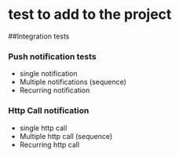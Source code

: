 # test to add to the project

##Integration tests
### Push notification tests
* single notification
* Multiple notifications (sequence)
* Recurring notification

### Http Call notification
* single http call
* Multiple http call (sequence)
* Recurring http call